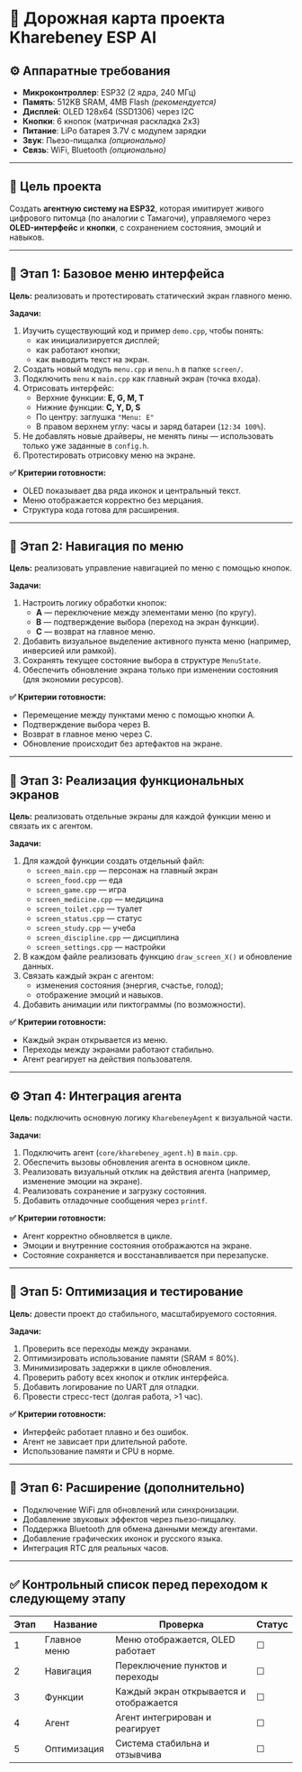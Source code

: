 # 🚀 Дорожная карта проекта **Kharebeney ESP AI**

## ⚙️ Аппаратные требования
- **Микроконтроллер**: ESP32 (2 ядра, 240 МГц)  
- **Память**: 512KB SRAM, 4MB Flash *(рекомендуется)*  
- **Дисплей**: OLED 128x64 (SSD1306) через I2C  
- **Кнопки**: 6 кнопок (матричная раскладка 2x3)  
- **Питание**: LiPo батарея 3.7V с модулем зарядки  
- **Звук**: Пьезо-пищалка *(опционально)*  
- **Связь**: WiFi, Bluetooth *(опционально)*  

---

## 🎯 Цель проекта
Создать **агентную систему на ESP32**, которая имитирует живого цифрового питомца (по аналогии с Тамагочи), управляемого через **OLED-интерфейс** и **кнопки**, с сохранением состояния, эмоций и навыков.

---

## 🧩 Этап 1: Базовое меню интерфейса

**Цель:** реализовать и протестировать статический экран главного меню.  

**Задачи:**
1. Изучить существующий код и пример `demo.cpp`, чтобы понять:
   - как инициализируется дисплей;
   - как работают кнопки;
   - как выводить текст на экран.
2. Создать новый модуль `menu.cpp` и `menu.h` в папке `screen/`.
3. Подключить `menu` к `main.cpp` как главный экран (точка входа).
4. Отрисовать интерфейс:
   - Верхние функции: **E, G, M, T**  
   - Нижние функции: **C, Y, D, S**
   - По центру: заглушка `"Menu: E"`
   - В правом верхнем углу: часы и заряд батареи (`12:34 100%`).
5. Не добавлять новые драйверы, не менять пины — использовать только уже заданные в `config.h`.
6. Протестировать отрисовку меню на экране.

**✅ Критерии готовности:**
- OLED показывает два ряда иконок и центральный текст.  
- Меню отображается корректно без мерцания.  
- Структура кода готова для расширения.

---

## 🔁 Этап 2: Навигация по меню

**Цель:** реализовать управление навигацией по меню с помощью кнопок.  

**Задачи:**
1. Настроить логику обработки кнопок:
   - **A** — переключение между элементами меню (по кругу).  
   - **B** — подтверждение выбора (переход на экран функции).  
   - **C** — возврат на главное меню.
2. Добавить визуальное выделение активного пункта меню (например, инверсией или рамкой).
3. Сохранять текущее состояние выбора в структуре `MenuState`.
4. Обеспечить обновление экрана только при изменении состояния (для экономии ресурсов).

**✅ Критерии готовности:**
- Перемещение между пунктами меню с помощью кнопки A.  
- Подтверждение выбора через B.  
- Возврат в главное меню через C.  
- Обновление происходит без артефактов на экране.

---

## 🧠 Этап 3: Реализация функциональных экранов

**Цель:** реализовать отдельные экраны для каждой функции меню и связать их с агентом.  

**Задачи:**
1. Для каждой функции создать отдельный файл:
   - `screen_main.cpp` — персонаж на главный экран
   - `screen_food.cpp` — еда  
   - `screen_game.cpp` — игра  
   - `screen_medicine.cpp` — медицина  
   - `screen_toilet.cpp` — туалет  
   - `screen_status.cpp` — статус  
   - `screen_study.cpp` — учеба  
   - `screen_discipline.cpp` — дисциплина  
   - `screen_settings.cpp` — настройки  
2. В каждом файле реализовать функцию `draw_screen_X()` и обновление данных.
3. Связать каждый экран с агентом:
   - изменения состояния (энергия, счастье, голод);
   - отображение эмоций и навыков.
4. Добавить анимации или пиктограммы (по возможности).

**✅ Критерии готовности:**
- Каждый экран открывается из меню.  
- Переходы между экранами работают стабильно.  
- Агент реагирует на действия пользователя.

---

## ⚙️ Этап 4: Интеграция агента

**Цель:** подключить основную логику `KharebeneyAgent` к визуальной части.  

**Задачи:**
1. Подключить агент (`core/kharebeney_agent.h`) в `main.cpp`.
2. Обеспечить вызовы обновления агента в основном цикле.
3. Реализовать визуальный отклик на действия агента (например, изменение эмоции на экране).
4. Реализовать сохранение и загрузку состояния.
5. Добавить отладочные сообщения через `printf`.

**✅ Критерии готовности:**
- Агент корректно обновляется в цикле.  
- Эмоции и внутренние состояния отображаются на экране.  
- Состояние сохраняется и восстанавливается при перезапуске.

---

## 🔧 Этап 5: Оптимизация и тестирование

**Цель:** довести проект до стабильного, масштабируемого состояния.  

**Задачи:**
1. Проверить все переходы между экранами.
2. Оптимизировать использование памяти (SRAM ≤ 80%).  
3. Минимизировать задержки в цикле обновления.  
4. Проверить работу всех кнопок и отклик интерфейса.  
5. Добавить логирование по UART для отладки.  
6. Провести стресс-тест (долгая работа, >1 час).

**✅ Критерии готовности:**
- Интерфейс работает плавно и без ошибок.  
- Агент не зависает при длительной работе.  
- Использование памяти и CPU в норме.

---

## 🧭 Этап 6: Расширение (дополнительно)
- Подключение WiFi для обновлений или синхронизации.  
- Добавление звуковых эффектов через пьезо-пищалку.  
- Поддержка Bluetooth для обмена данными между агентами.  
- Добавление графических иконок и русского языка.  
- Интеграция RTC для реальных часов.  

---

## ✅ Контрольный список перед переходом к следующему этапу
| Этап | Название | Проверка | Статус |
|------|-----------|-----------|--------|
| 1 | Главное меню | Меню отображается, OLED работает | ☐ |
| 2 | Навигация | Переключение пунктов и переходы | ☐ |
| 3 | Функции | Каждый экран открывается и отображается | ☐ |
| 4 | Агент | Агент интегрирован и реагирует | ☐ |
| 5 | Оптимизация | Система стабильна и отзывчива | ☐ |
